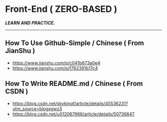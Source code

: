 # Front-End ( ZERO-BASED )
***LEARN AND PRACTICE.***
***
## How To Use Github-Simple / Chinese ( From JianShu )
* https://www.jianshu.com/p/c041b673a0e4</br>
* https://www.jianshu.com/p/f762391b17c4

## How To Write README.md / Chinese ( From CSDN )
* https://blog.csdn.net/skykingf/article/details/45536231?utm_source=blogxgwz3</br>
* https://blog.csdn.net/u012067966/article/details/50736647
